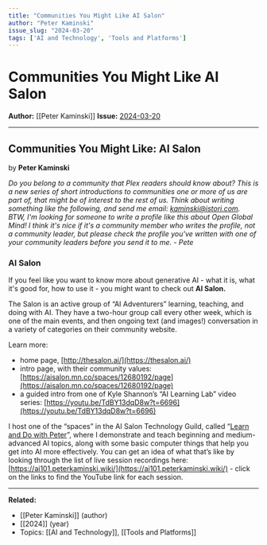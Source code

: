 ```yaml
---
title: "Communities You Might Like AI Salon"
author: "Peter Kaminski"
issue_slug: "2024-03-20"
tags: ['AI and Technology', 'Tools and Platforms']
---
```


# Communities You Might Like AI Salon

**Author:** [[Peter Kaminski]]
**Issue:** [2024-03-20](https://plex.collectivesensecommons.org/2024-03-20/)

---

## Communities You Might Like: AI Salon
by **Peter Kaminski**

*Do you belong to a community that Plex readers should know about? This is a new series of short introductions to communities one or more of us are part of, that might be of interest to the rest of us. Think about writing something like the following, and send me email: *[*kaminski@istori.com*](mailto:kaminski@istori.com)*. BTW, I'm looking for someone to write a profile like this about Open Global Mind!  I think it's nice if it's a community member who writes the profile, not a community leader, but please check the profile you've written with one of your community leaders before you send it to me. - Pete*

### **AI Salon**
If you feel like you want to know more about generative AI - what it is, what it's good for, how to use it - you might want to check out **AI Salon.**

The Salon is an active group of “AI Adventurers” learning, teaching, and doing with AI. They have a two-hour group call every other week, which is one of the main events, and then ongoing text (and images!) conversation in a variety of categories on their community website.

Learn more:

- home page, [http://thesalon.ai/](https://thesalon.ai/)
- intro page, with their community values: [https://aisalon.mn.co/spaces/12680192/page](https://aisalon.mn.co/spaces/12680192/page)
- a guided intro from one of Kyle Shannon’s “AI Learning Lab” video series: [https://youtu.be/TdBY13dqD8w?t=6696](https://youtu.be/TdBY13dqD8w?t=6696)

I host one of the “spaces” in the AI Salon Technology Guild, called “[Learn and Do with Peter](https://aisalon.mn.co/spaces/12680311/list)”, where I demonstrate and teach beginning and medium-advanced AI topics, along with some basic computer things that help you get into AI more effectively. You can get an idea of what that’s like by looking through the list of live session recordings here: [https://ai101.peterkaminski.wiki/](https://ai101.peterkaminski.wiki/) - click on the links to find the YouTube link for each session.

---

**Related:**
- [[Peter Kaminski]] (author)
- [[2024]] (year)
- Topics: [[AI and Technology]], [[Tools and Platforms]]

